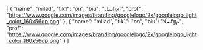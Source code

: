 [
  {
    "name": "milad",
    "tik1": "on",
    "biu": "سلhام",
    "prof": "https://www.google.com/images/branding/googlelogo/2x/googlelogo_light_color_160x56dp.png"
  },
  {
    "name": "milad",
    "tik1": "on",
    "biu": "سلاfgم",
    "prof": "https://www.google.com/images/branding/googlelogo/2x/googlelogo_light_color_160x56dp.png"
  }
]